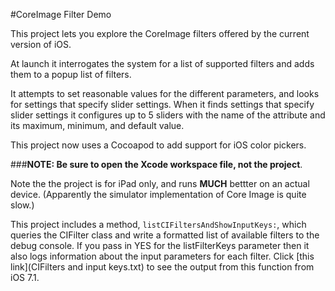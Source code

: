 #CoreImage Filter Demo

This project lets you explore the CoreImage filters offered by the current version of iOS.

At launch it interrogates the system for a list of supported filters and adds them to a popup list of filters.

It attempts to set reasonable values for the different parameters, and looks for settings that specify slider settings. When it finds settings that specify slider settings it configures up to 5 sliders with the name of the attribute and its maximum, minimum, and default value.

This project now uses a Cocoapod to add support for iOS color pickers. 

###**NOTE: Be sure to open the Xcode workspace file, not the project**.


Note the the project is for iPad only, and runs **MUCH** bettter on an actual device. (Apparently the simulator implementation of Core Image is quite slow.)

This project includes a method, `listCIFiltersAndShowInputKeys:`, which queries the CIFilter class and write a formatted list of available filters to the debug console. If you pass in YES for the listFilterKeys parameter then it also logs information about the input parameters for each filter. Click [this link](CIFilters and input keys.txt) to see the output from this function from iOS 7.1.

